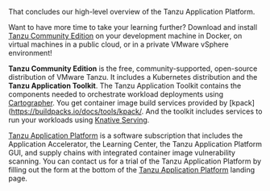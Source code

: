 That concludes our high-level overview of the Tanzu Application Platform.

Want to have more time to take your learning further?  Download and install [Tanzu Community Edition](https://tanzu.vmware.com/tanzu/community) on your development machine in Docker, on virtual machines in a public cloud, or in a private VMware vSphere environment! 

**Tanzu Community Edition** is the free, community-supported, open-source distribution of VMware Tanzu.  It includes a Kubernetes distribution and the **Tanzu Application Toolkit**.  The Tanzu Application Toolkit contains the components needed to orchestrate workload deployments using [Cartographer](https://github.com/vmware-tanzu/cartographer).  You get container image build services provided by [kpack](https://buildpacks.io/docs/tools/kpack/.  And the toolkit includes services to run your workloads using [Knative Serving](https://knative.dev/docs/serving/).

[Tanzu Application Platform](https://tanzu.vmware.com/application-platform) is a software subscription that includes the Application Accelerator, the Learning Center, the Tanzu Application Platform GUI, and  supply chains with integrated container image vulnerability scanning.  You can contact us for a trial of the Tanzu Application Platform by filling out the form at the bottom of the [Tanzu Application Platform](https://tanzu.vmware.com/application-platform) landing page.